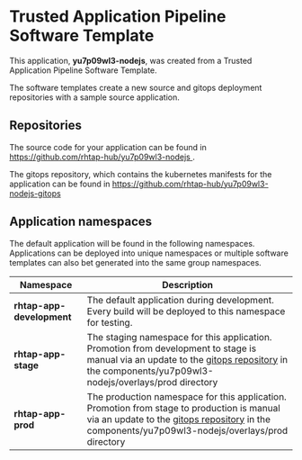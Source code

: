 # Trusted Application Pipeline Software Template

This application, **yu7p09wl3-nodejs**, was created from a Trusted Application Pipeline Software Template.

The software templates create a new source and gitops deployment repositories with a sample source application. 

## Repositories

The source code for your application can be found in [https://github.com/rhtap-hub/yu7p09wl3-nodejs ](https://github.com/rhtap-hub/yu7p09wl3-nodejs ).
 
The gitops repository, which contains the kubernetes manifests for the application can be found in 
[https://github.com/rhtap-hub/yu7p09wl3-nodejs-gitops ](https://github.com/rhtap-hub/yu7p09wl3-nodejs-gitops ) 

## Application namespaces 

The default application will be found in the following namespaces. Applications can be deployed into unique namespaces or multiple software templates can also bet generated into the same group namespaces.  

|  Namespace   |  Description   |  
| -------- | -------- |   
| **rhtap-app-development** | The default application during development. Every build will be deployed to this namespace for testing. | 
| **rhtap-app-stage** | The staging namespace for this application. Promotion from development to stage is manual via an update to the [gitops repository](https://github.com/rhtap-hub/yu7p09wl3-nodejs-gitops ) in the components/yu7p09wl3-nodejs/overlays/prod directory |  
| **rhtap-app-prod** | The production namespace for this application. Promotion from stage to production is manual via an update to the [gitops repository](https://github.com/rhtap-hub/yu7p09wl3-nodejs-gitops ) in the components/yu7p09wl3-nodejs/overlays/prod directory | 